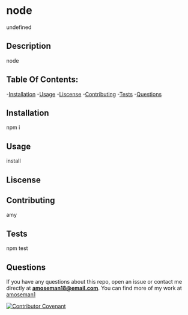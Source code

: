 
  # node

  undefined

  ## Description

  node

  ## Table Of Contents:

  -[Installation](#Installation) 
  -[Usage](#Usage) 
  -[Liscense](#Liscense) 
  -[Contributing](#Contributing) 
  -[Tests](#Tests)
  -[Questions](#Questions)

  ## Installation

  npm i

  ## Usage

  install

  ## Liscense 

  

  ## Contributing

  amy

  ## Tests

  npm test

  ## Questions

  If you have any questions about this repo, open an issue or contact me directly at **amoseman18@email.com**. 
  You can find more of my work at [amoseman1](https://github.com/amoseman1/)

  [![Contributor Covenant](https://img.shields.io/badge/Contributor%20Covenant-v2.0%20adopted-ff69b4.svg)](code_of_conduct.md)
  